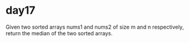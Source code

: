 # day17

Given two sorted arrays nums1 and nums2 of size m and n respectively, return the median of the two sorted arrays.
